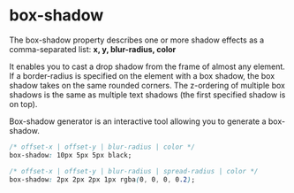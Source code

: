 # box-shadow

The box-shadow property describes one or more shadow effects as a comma-separated list: **x, y, blur-radius, color**

It enables you to cast a drop shadow from the frame of almost any element. If a border-radius is specified on the element with a box shadow, the box shadow takes on the same rounded corners. The z-ordering of multiple box shadows is the same as multiple text shadows (the first specified shadow is on top).

Box-shadow generator is an interactive tool allowing you to generate a box-shadow.

```css
/* offset-x | offset-y | blur-radius | color */
box-shadow: 10px 5px 5px black;

/* offset-x | offset-y | blur-radius | spread-radius | color */
box-shadow: 2px 2px 2px 1px rgba(0, 0, 0, 0.2);
```